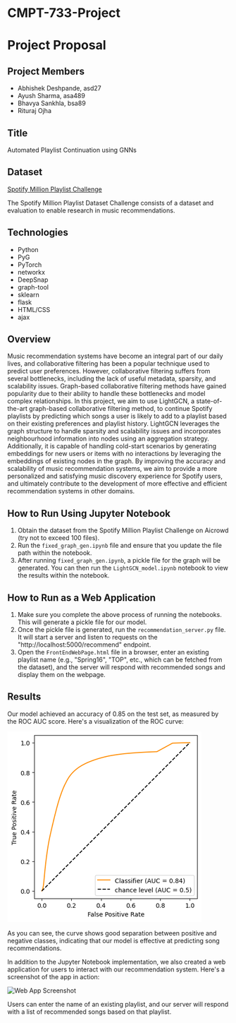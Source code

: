 # CMPT-733-Project

# Project Proposal

## **Project Members**

- Abhishek Deshpande, asd27
- Ayush Sharma, asa489
- Bhavya Sankhla, bsa89
- Rituraj Ojha


## **Title** 
Automated Playlist Continuation using GNNs

## **Dataset** 
[Spotify Million Playlist Challenge](https://www.aicrowd.com/challenges/spotify-million-playlist-dataset-challenge)

The Spotify Million Playlist Dataset Challenge consists of a dataset and evaluation to enable research in music recommendations. 

## **Technologies** 

- Python
- PyG
- PyTorch
- networkx
- DeepSnap
- graph-tool
- sklearn
- flask
- HTML/CSS
- ajax

## **Overview**

Music recommendation systems have become an integral part of our daily lives, and collaborative filtering has been a popular technique used to predict user preferences. However, collaborative filtering suffers from several bottlenecks, including the lack of useful metadata, sparsity, and scalability issues. Graph-based collaborative filtering methods have gained popularity due to their ability to handle these bottlenecks and model complex relationships. In this project, we aim to use LightGCN, a state-of-the-art graph-based collaborative filtering method, to continue Spotify playlists by predicting which songs a user is likely to add to a playlist based on their existing preferences and playlist history. LightGCN leverages the graph structure to handle sparsity and scalability issues and incorporates neighbourhood information into nodes using an aggregation strategy. Additionally, it is capable of handling cold-start scenarios by generating embeddings for new users or items with no interactions by leveraging the embeddings of existing nodes in the graph. By improving the accuracy and scalability of music recommendation systems, we aim to provide a more personalized and satisfying music discovery experience for Spotify users, and ultimately contribute to the development of more effective and efficient recommendation systems in other domains.



## How to Run Using Jupyter Notebook

1. Obtain the dataset from the Spotify Million Playlist Challenge on Aicrowd (try not to exceed 100 files).
2. Run the `fixed_graph_gen.ipynb` file and ensure that you update the file path within the notebook.
3. After running `fixed_graph_gen.ipynb`, a pickle file for the graph will be generated. You can then run the `LightGCN_model.ipynb` notebook to view the results within the notebook.

## How to Run as a Web Application

1. Make sure you complete the above process of running the notebooks. This will generate a pickle file for our model.
2. Once the pickle file is generated, run the `recommendation_server.py` file. It will start a server and listen to requests on the "http://localhost:5000/recommend" endpoint.
3. Open the `FrontEndWebPage.html` file in a browser, enter an existing playlist name (e.g., "Spring16", "TOP", etc., which can be fetched from the dataset), and the server will respond with recommended songs and display them on the webpage.


## Results

Our model achieved an accuracy of 0.85 on the test set, as measured by the ROC AUC score. Here's a visualization of the ROC curve:

![ROC AUC Curve](Results/ROC_AUC_curve.png)

As you can see, the curve shows good separation between positive and negative classes, indicating that our model is effective at predicting song recommendations.

In addition to the Jupyter Notebook implementation, we also created a web application for users to interact with our recommendation system. Here's a screenshot of the app in action:

![Web App Screenshot](https://myrepository.com/images/web_app_screenshot.png)

Users can enter the name of an existing playlist, and our server will respond with a list of recommended songs based on that playlist. 




